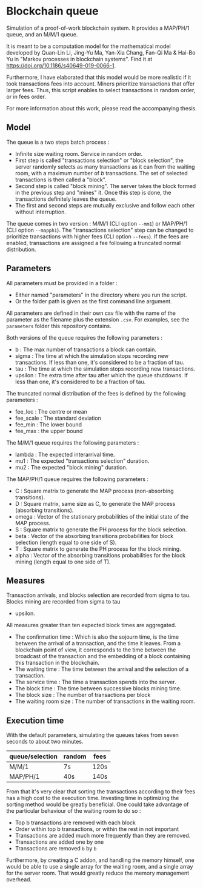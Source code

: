 # Blockchain queue

Simulation of a proof-of-work blockchain system. It provides a MAP/PH/1 queue, and an M/M/1 queue.

It is meant to be a computation model for the mathematical model developed by Quan-Lin Li, Jing-Yu Ma, Yan-Xia Chang,
Fan-Qi Ma & Hai-Bo Yu in "Markov processes in blockchain systems". Find it at https://doi.org/10.1186/s40649-019-0066-1.

Furthermore, I have elaborated that this model would be more realistic if it took transactions fees into account.
Miners prioritize transactions that offer larger fees.
Thus, this script enables to select transactions in random order, or in fees order.

For more information about this work, please read the accompanying thesis.

## Model

The queue is a two steps batch process :

- Infinite size waiting room. Service in random order.
- First step is called "transactions selection" or "block selection", the server randomly selects as many transactions
  as it can from the waiting room, with a maximum number of *b* transactions. The set of selected transactions is then
  called a "block".
- Second step is called "block mining". The server takes the block formed in the previous step and "mines" it. Once this
  step is done, the transactions definitely leaves the queue.
- The first and second steps are mutually exclusive and follow each other without interruption.

The queue comes in two version : M/M/1 (CLI option `--mm1`) or MAP/PH/1 (CLI option `--mapph1`).
The "transactions selection" step can be changed to prioritize transactions with higher fees (CLI option `--fees`).
If the fees are enabled, transactions are assigned a fee following a truncated normal distribution.

## Parameters

All parameters must be provided in a folder :

- Either named "parameters" in the directory where you run the script.
- Or the folder path is given as the first command line argument.

All parameters are defined in their own csv file with the name of the parameter as the filename plus the
extension `.csv`. For examples, see the `parameters` folder this repository contains.

Both versions of the queue requires the following parameters :

- b : The max number of transactions a block can contain.
- sigma : The time at which the simulation stops recording new transactions. If less than one, it's considered to be a
  fraction of tau.
- tau : The time at which the simulation stops recording new transactions.
- upsilon : The extra time after tau after which the queue shutdowns. If less than one, it's considered to be a fraction
  of tau.
  
The truncated normal distribution of the fees is defined by the following parameters : 
- fee_loc : The centre or mean
- fee_scale : The standard deviation  
- fee_min : The lower bound
- fee_max : the upper bound

The M/M/1 queue requires the following parameters :

- lambda : The expected interarrival time.
- mu1 : The expected "transactions selection" duration.
- mu2 : The expected "block mining" duration.

The MAP/PH/1 queue requires the following parameters :

- C : Square matrix to generate the MAP process (non-absorbing transitions).
- D : Square matrix, same size as C, to generate the MAP process (absorbing transitions).
- omega : Vector of the stationary probabilities of the initial state of the MAP process.
- S : Square matrix to generate the PH process for the block selection.
- beta : Vector of the absorbing transitions probabilities for block selection (length equal to one side of S).
- T : Square matrix to generate the PH process for the block mining.
- alpha : Vector of the absorbing transitions probabilities for the block mining (length equal to one side of T).

## Measures

Transaction arrivals, and blocks selection are recorded from sigma to tau. Blocks mining are recorded from sigma to tau
+ upsilon.

All measures greater than ten expected block times are aggregated.

- The confirmation time : Which is also the sojourn time, is the time between the arrival of a transaction, and the time
  it leaves. From a blockchain point of view, it corresponds to the time between the broadcast of the transaction and
  the embedding of a block containing this transaction in the blockchain.
- The waiting time : The time between the arrival and the selection of a transaction.
- The service time : The time a transaction spends into the server.
- The block time : The time between successive blocks mining time.
- The block size : The number of transactions per block
- The waiting room size : The number of transactions in the waiting room.


## Execution time

With the default parameters, simulating the queues takes from seven seconds to about two minutes.

| queue/selection | random | fees |
|-----------------|--------|------|
| M/M/1           | 7s     | 120s |
| MAP/PH/1        | 40s    | 140s |

From that it's very clear that sorting the transactions according to their fees has a high cost to the execution time.
Investing time in optimizing the sorting method would be greatly beneficial.
One could take advantage of the particular behaviour of the waiting room to do so : 
- Top b transactions are removed with each block
- Order within top b transactions, or within the rest in not important  
- Transactions are added much more frequently than they are removed.
- Transactions are added one by one
- Transactions are removed `b` by `b`

Furthermore, by creating a C addon, and handling the memory himself, one would be able to use a single array for the
 waiting room, and a single array for the server room. That would greatly reduce the memory management overhead. 
